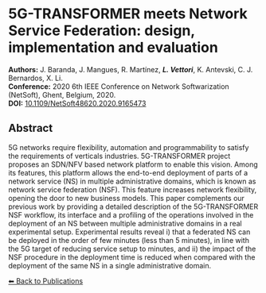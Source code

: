 # 5G-TRANSFORMER meets Network Service Federation: design, implementation and evaluation


**Authors:** J. Baranda, J. Mangues, R. Martínez, _**L. Vettori**_, K. Antevski, C. J. Bernardos, X. Li.  
**Conference:** 2020 6th IEEE Conference on Network Softwarization (NetSoft), Ghent, Belgium, 2020.  
**DOI:** [10.1109/NetSoft48620.2020.9165473](https://doi.org/10.1109/NetSoft48620.2020.9165473)

## Abstract

5G networks require flexibility, automation and programmability to satisfy the requirements of verticals industries. 5G-TRANSFORMER project proposes an SDN/NFV based network platform to enable this vision. Among its features, this platform allows the end-to-end deployment of parts of a network service (NS) in multiple administrative domains, which is known as network service federation (NSF). This feature increases network flexibility, opening the door to new business models. This paper complements our previous work by providing a detailed description of the 5G-TRANSFORMER NSF workflow, its interface and a profiling of the operations involved in the deployment of an NS between multiple administrative domains in a real experimental setup. Experimental results reveal i) that a federated NS can be deployed in the order of few minutes (less than 5 minutes), in line with the 5G target of reducing service setup to minutes, and ii) the impact of the NSF procedure in the deployment time is reduced when compared with the deployment of the same NS in a single administrative domain.

[⬅ Back to Publications](index_conferences.md)